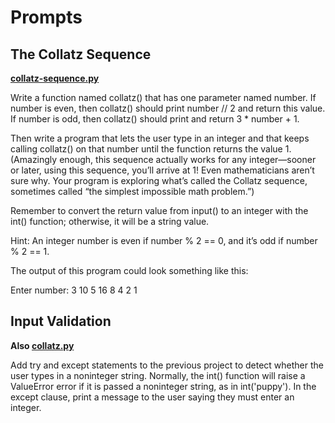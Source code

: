 <h1>Prompts</h1>

<h2>The Collatz Sequence</h2>

**[collatz-sequence.py](https://github.com/kmartinez-cybersec/Automate-the-Boring-Stuff-With-Python/blob/main/Chapter%202/collatz.py)**

Write a function named collatz() that has one parameter named number. If number is even, then collatz() should print number // 2 and return this value. If number is odd, then collatz() should print and return 3 * number + 1.

Then write a program that lets the user type in an integer and that keeps calling collatz() on that number until the function returns the value 1. (Amazingly enough, this sequence actually works for any integer—sooner or later, using this sequence, you’ll arrive at 1! Even mathematicians aren’t sure why. Your program is exploring what’s called the Collatz sequence, sometimes called “the simplest impossible math problem.”)

Remember to convert the return value from input() to an integer with the int() function; otherwise, it will be a string value.

Hint: An integer number is even if number % 2 == 0, and it’s odd if number % 2 == 1.

The output of this program could look something like this:

Enter number:
3
10
5
16
8
4
2
1

<h2>Input Validation</h2>

**Also [collatz.py](https://github.com/kmartinez-cybersec/Automate-the-Boring-Stuff-With-Python/blob/main/Chapter%202/collatz.py)**

Add try and except statements to the previous project to detect whether the user types in a noninteger string. Normally, the int() function will raise a ValueError error if it is passed a noninteger string, as in int('puppy'). In the except clause, print a message to the user saying they must enter an integer.
